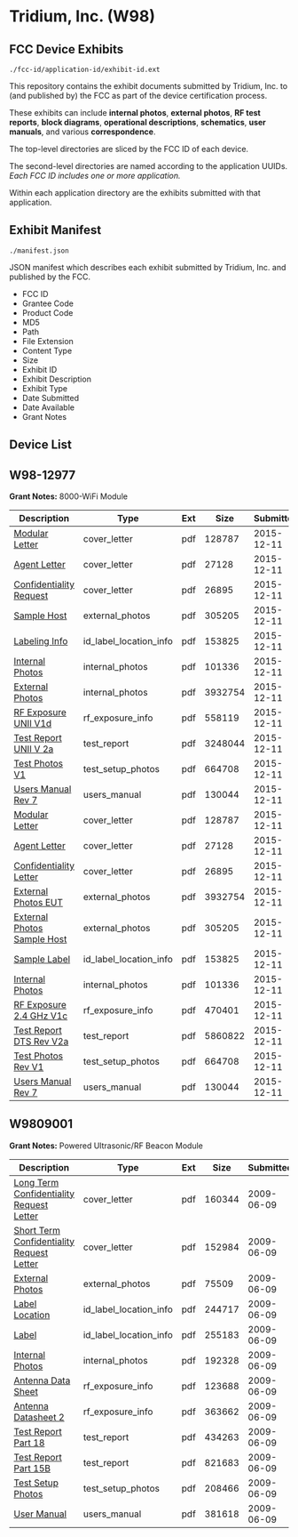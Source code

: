 # Tridium, Inc. (W98)
## FCC Device Exhibits

```
./fcc-id/application-id/exhibit-id.ext
```

This repository contains the exhibit documents submitted by Tridium, Inc. to (and published by) the FCC as part of the device certification process.

These exhibits can include **internal photos**, **external photos**, **RF test reports**, **block diagrams**, **operational descriptions**, **schematics**, **user manuals**, and various **correspondence**.

The top-level directories are sliced by the FCC ID of each device.

The second-level directories are named according to the application UUIDs. *Each FCC ID includes one or more application.*

Within each application directory are the exhibits submitted with that application. 

## Exhibit Manifest

```
./manifest.json
```

JSON manifest which describes each exhibit submitted by Tridium, Inc. and published by the FCC.

- FCC ID
- Grantee Code
- Product Code
- MD5
- Path
- File Extension
- Content Type
- Size
- Exhibit ID
- Exhibit Description
- Exhibit Type
- Date Submitted
- Date Available
- Grant Notes

## Device List
## W98-12977
**Grant Notes:** 8000-WiFi Module

| Description | Type | Ext | Size | Submitted | Available |
| ----------- | ---- | --- | ---- | --------- | --------- |
| [Modular Letter](W98-12977/8ef4bf433aa86e71e4a219b9206fab02/2840012.pdf) | cover_letter | pdf | 128787 | 2015-12-11 | 2015-12-11 |
| [Agent Letter](W98-12977/8ef4bf433aa86e71e4a219b9206fab02/2840028.pdf) | cover_letter | pdf | 27128 | 2015-12-11 | 2015-12-11 |
| [Confidentiality Request](W98-12977/8ef4bf433aa86e71e4a219b9206fab02/2840034.pdf) | cover_letter | pdf | 26895 | 2015-12-11 | 2015-12-11 |
| [Sample Host](W98-12977/8ef4bf433aa86e71e4a219b9206fab02/2840011.pdf) | external_photos | pdf | 305205 | 2015-12-11 | 2015-12-11 |
| [Labeling Info](W98-12977/8ef4bf433aa86e71e4a219b9206fab02/2840008.pdf) | id_label_location_info | pdf | 153825 | 2015-12-11 | 2015-12-11 |
| [Internal Photos](W98-12977/8ef4bf433aa86e71e4a219b9206fab02/2840009.pdf) | internal_photos | pdf | 101336 | 2015-12-11 | 2015-12-11 |
| [External Photos](W98-12977/8ef4bf433aa86e71e4a219b9206fab02/2840054.pdf) | internal_photos | pdf | 3932754 | 2015-12-11 | 2015-12-11 |
| [RF Exposure UNII V1d](W98-12977/8ef4bf433aa86e71e4a219b9206fab02/2840049.pdf) | rf_exposure_info | pdf | 558119 | 2015-12-11 | 2015-12-11 |
| [Test Report UNII V 2a](W98-12977/8ef4bf433aa86e71e4a219b9206fab02/2840047.pdf) | test_report | pdf | 3248044 | 2015-12-11 | 2015-12-11 |
| [Test Photos V1](W98-12977/8ef4bf433aa86e71e4a219b9206fab02/2840003.pdf) | test_setup_photos | pdf | 664708 | 2015-12-11 | 2015-12-11 |
| [Users Manual Rev 7](W98-12977/8ef4bf433aa86e71e4a219b9206fab02/2840002.pdf) | users_manual | pdf | 130044 | 2015-12-11 | 2015-12-11 |
| [Modular Letter](W98-12977/f1249e0b7408a8621a0aec179a1fa694/2840012.pdf) | cover_letter | pdf | 128787 | 2015-12-11 | 2015-12-11 |
| [Agent Letter](W98-12977/f1249e0b7408a8621a0aec179a1fa694/2840028.pdf) | cover_letter | pdf | 27128 | 2015-12-11 | 2015-12-11 |
| [Confidentiality Letter](W98-12977/f1249e0b7408a8621a0aec179a1fa694/2840034.pdf) | cover_letter | pdf | 26895 | 2015-12-11 | 2015-12-11 |
| [External Photos EUT](W98-12977/f1249e0b7408a8621a0aec179a1fa694/2840054.pdf) | external_photos | pdf | 3932754 | 2015-12-11 | 2015-12-11 |
| [External Photos Sample Host](W98-12977/f1249e0b7408a8621a0aec179a1fa694/2840011.pdf) | external_photos | pdf | 305205 | 2015-12-11 | 2015-12-11 |
| [Sample Label](W98-12977/f1249e0b7408a8621a0aec179a1fa694/2840008.pdf) | id_label_location_info | pdf | 153825 | 2015-12-11 | 2015-12-11 |
| [Internal Photos](W98-12977/f1249e0b7408a8621a0aec179a1fa694/2840009.pdf) | internal_photos | pdf | 101336 | 2015-12-11 | 2015-12-11 |
| [RF Exposure 2.4 GHz V1c](W98-12977/f1249e0b7408a8621a0aec179a1fa694/2840006.pdf) | rf_exposure_info | pdf | 470401 | 2015-12-11 | 2015-12-11 |
| [Test Report DTS Rev V2a](W98-12977/f1249e0b7408a8621a0aec179a1fa694/2840004.pdf) | test_report | pdf | 5860822 | 2015-12-11 | 2015-12-11 |
| [Test Photos Rev V1](W98-12977/f1249e0b7408a8621a0aec179a1fa694/2840003.pdf) | test_setup_photos | pdf | 664708 | 2015-12-11 | 2015-12-11 |
| [Users Manual Rev 7](W98-12977/f1249e0b7408a8621a0aec179a1fa694/2840002.pdf) | users_manual | pdf | 130044 | 2015-12-11 | 2015-12-11 |
## W9809001
**Grant Notes:** Powered Ultrasonic/RF Beacon Module

| Description | Type | Ext | Size | Submitted | Available |
| ----------- | ---- | --- | ---- | --------- | --------- |
| [Long Term Confidentiality Request Letter](W9809001/9744bb9be60132bcff6656247e3c26da/1121859.pdf) | cover_letter | pdf | 160344 | 2009-06-09 | 2009-06-09 |
| [Short Term Confidentiality Request Letter](W9809001/9744bb9be60132bcff6656247e3c26da/1121860.pdf) | cover_letter | pdf | 152984 | 2009-06-09 | 2009-06-09 |
| [External Photos](W9809001/9744bb9be60132bcff6656247e3c26da/1121849.pdf) | external_photos | pdf | 75509 | 2009-06-09 | 2009-12-06 |
| [Label Location](W9809001/9744bb9be60132bcff6656247e3c26da/1121854.pdf) | id_label_location_info | pdf | 244717 | 2009-06-09 | 2009-06-09 |
| [Label](W9809001/9744bb9be60132bcff6656247e3c26da/1121855.pdf) | id_label_location_info | pdf | 255183 | 2009-06-09 | 2009-06-09 |
| [Internal Photos](W9809001/9744bb9be60132bcff6656247e3c26da/1121852.pdf) | internal_photos | pdf | 192328 | 2009-06-09 | 2009-12-06 |
| [Antenna Data Sheet](W9809001/9744bb9be60132bcff6656247e3c26da/1121845.pdf) | rf_exposure_info | pdf | 123688 | 2009-06-09 | 2009-06-09 |
| [Antenna Datasheet 2](W9809001/9744bb9be60132bcff6656247e3c26da/1121853.pdf) | rf_exposure_info | pdf | 363662 | 2009-06-09 | 2009-06-09 |
| [Test Report Part 18](W9809001/9744bb9be60132bcff6656247e3c26da/1121847.pdf) | test_report | pdf | 434263 | 2009-06-09 | 2009-06-09 |
| [Test Report Part 15B](W9809001/9744bb9be60132bcff6656247e3c26da/1121848.pdf) | test_report | pdf | 821683 | 2009-06-09 | 2009-06-09 |
| [Test Setup Photos](W9809001/9744bb9be60132bcff6656247e3c26da/1121857.pdf) | test_setup_photos | pdf | 208466 | 2009-06-09 | 2009-12-06 |
| [User Manual](W9809001/9744bb9be60132bcff6656247e3c26da/1121861.pdf) | users_manual | pdf | 381618 | 2009-06-09 | 2009-12-06 |
